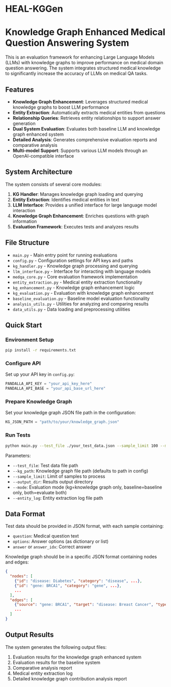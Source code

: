# HEAL-KGGen
# Knowledge Graph Enhanced Medical Question Answering System

This is an evaluation framework for enhancing Large Language Models (LLMs) with knowledge graphs to improve performance on medical domain question answering. The system integrates structured medical knowledge to significantly increase the accuracy of LLMs on medical QA tasks.

## Features

- **Knowledge Graph Enhancement**: Leverages structured medical knowledge graphs to boost LLM performance
- **Entity Extraction**: Automatically extracts medical entities from questions
- **Relationship Queries**: Retrieves entity relationships to support answer generation
- **Dual System Evaluation**: Evaluates both baseline LLM and knowledge graph enhanced system
- **Detailed Analysis**: Generates comprehensive evaluation reports and comparative analysis
- **Multi-model Support**: Supports various LLM models through an OpenAI-compatible interface

## System Architecture

The system consists of several core modules:

1. **KG Handler**: Manages knowledge graph loading and querying
2. **Entity Extraction**: Identifies medical entities in text
3. **LLM Interface**: Provides a unified interface for large language model interaction
4. **Knowledge Graph Enhancement**: Enriches questions with graph information
5. **Evaluation Framework**: Executes tests and analyzes results

## File Structure

- `main.py` - Main entry point for running evaluations
- `config.py` - Configuration settings for API keys and paths
- `kg_handler.py` - Knowledge graph processing and querying
- `llm_interface.py` - Interface for interacting with language models
- `medqa_core.py` - Core evaluation framework implementation
- `entity_extraction.py` - Medical entity extraction functionality
- `kg_enhancement.py` - Knowledge graph enhancement logic
- `kg_evaluation.py` - Evaluation with knowledge graph enhancement
- `baseline_evaluation.py` - Baseline model evaluation functionality
- `analysis_utils.py` - Utilities for analyzing and comparing results
- `data_utils.py` - Data loading and preprocessing utilities

## Quick Start

### Environment Setup

```bash
pip install -r requirements.txt
```

### Configure API

Set up your API key in `config.py`:

```python
PANDALLA_API_KEY = "your_api_key_here"
PANDALLA_API_BASE = "your_api_base_url_here"
```

### Prepare Knowledge Graph

Set your knowledge graph JSON file path in the configuration:

```python
KG_JSON_PATH = "path/to/your/knowledge_graph.json"
```

### Run Tests

```bash
python main.py --test_file ./your_test_data.json --sample_limit 100 --mode both
```

Parameters:
- `--test_file`: Test data file path
- `--kg_path`: Knowledge graph file path (defaults to path in config)
- `--sample_limit`: Limit of samples to process
- `--output_dir`: Results output directory
- `--mode`: Evaluation mode (kg=knowledge graph only, baseline=baseline only, both=evaluate both)
- `--entity_log`: Entity extraction log file path

## Data Format

Test data should be provided in JSON format, with each sample containing:
- `question`: Medical question text
- `options`: Answer options (as dictionary or list)
- `answer` or `answer_idx`: Correct answer

Knowledge graph should be in a specific JSON format containing nodes and edges:
```json
{
  "nodes": [
    {"id": "disease: Diabetes", "category": "disease", ...},
    {"id": "gene: BRCA1", "category": "gene", ...},
    ...
  ],
  "edges": [
    {"source": "gene: BRCA1", "target": "disease: Breast Cancer", "type": "associated_with", ...},
    ...
  ]
}
```

## Output Results

The system generates the following output files:
1. Evaluation results for the knowledge graph enhanced system
2. Evaluation results for the baseline system
3. Comparative analysis report
4. Medical entity extraction log
5. Detailed knowledge graph contribution analysis report


